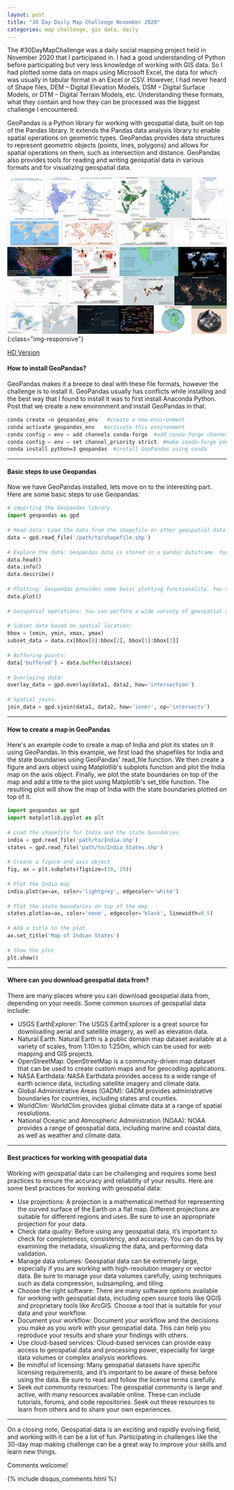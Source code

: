 ```yaml
---
layout: post
title: "30 Day Daily Map Challenge November 2020"
categories: map challenge, gis data, daily
---
```

The #30DayMapChallenge was a daily social mapping project held in November 2020 that I participated in. I had a good understanding of Python before participating but very less knowledge of working with GIS data. So I had plotted some data on maps using Microsoft Excel, the data for which was usually in tabular format in an Excel or CSV. However, I had never heard of Shape files, DEM – Digital Elevation Models, DSM – Digital Surface Models, or DTM – Digital Terrain Models, etc. Understanding these formats, what they contain and how they can be processed was the biggest challenge I encountered. 

GeoPandas is a Python library for working with geospatial data, built on top of the Pandas library. It extends the Pandas data analysis library to enable spatial operations on geometric types. GeoPandas provides data structures to represent geometric objects (points, lines, polygons) and allows for spatial operations on them, such as intersection and distance. GeoPandas also provides tools for reading and writing geospatial data in various formats and for visualizing geospatial data.

![maps-combined](/images/competitions/2020-11-Maps-Combined2.jpg){:class="img-responsive"}

[HD Version](/images/competitions/2020-11-Maps-Combined.png)


#### How to install GeoPandas?
GeoPandas makes it a breeze to deal with these file formats, however the challenge is to install it. GeoPandas usually has conflicts while installing and the best way that I found to install it was to first install Anaconda Python. Post that we create a new environment and install GeoPandas in that. 

```bash
conda create –n geopandas_env   #create a new environment
conda activate geopandas_env   #activate this environment
conda config — env — add channels conda-forge  #add conda-forge channel to your environment
conda config — env — set channel_priority strict  #make conda-forge your first priority to install any package so that dependent package won’t conflict
conda install python=3 geopandas  #install GeoPandas using conda
```

---

#### Basic steps to use Geopandas
Now we have GeoPandas installed, lets move on to the interesting part. Here are some basic steps to use Geopandas:

```python
# importing the Geopandas library
import geopandas as gpd

# Read data: Load the data from the shapefile or other geospatial data sources. You can use the following command to read shapefiles:
data = gpd.read_file('/path/to/shapefile.shp')

# Explore the data: Geopandas data is stored in a pandas dataframe. You can explore the data using the same commands you would use for any pandas dataframe, for example:
data.head()
data.info()
data.describe()

# Plotting: Geopandas provides some basic plotting functionality. You can plot the data using the following command:
data.plot()

# Geospatial operations: You can perform a wide variety of geospatial operations on the data using Geopandas. Here are some examples:

# Subset data based on spatial location:
bbox = (xmin, ymin, xmax, ymax)
subset_data = data.cx[bbox[0]:bbox[2], bbox[1]:bbox[3]]

# Buffering points:
data['buffered'] = data.buffer(distance)

# Overlaying data:
overlay_data = gpd.overlay(data1, data2, how='intersection')

# Spatial joins:
join_data = gpd.sjoin(data1, data2, how='inner', op='intersects')
```

---

#### How to create a map in GeoPandas
Here's an example code to create a map of India and plot its states on it using GeoPandas. In this example, we first load the shapefiles for India and the state boundaries using GeoPandas' read_file function. We then create a figure and axis object using Matplotlib's subplots function and plot the India map on the axis object. Finally, we plot the state boundaries on top of the map and add a title to the plot using Matplotlib's set_title function. The resulting plot will show the map of India with the state boundaries plotted on top of it.

```python
import geopandas as gpd
import matplotlib.pyplot as plt

# Load the shapefile for India and the state boundaries
india = gpd.read_file('path/to/India.shp')
states = gpd.read_file('path/to/India_States.shp')

# Create a figure and axis object
fig, ax = plt.subplots(figsize=(10, 10))

# Plot the India map
india.plot(ax=ax, color='lightgrey', edgecolor='white')

# Plot the state boundaries on top of the map
states.plot(ax=ax, color='none', edgecolor='black', linewidth=0.5)

# Add a title to the plot
ax.set_title('Map of Indian States')

# Show the plot
plt.show()
```

---

#### Where can you download geospatial data from?
There are many places where you can download geospatial data from, depending on your needs. Some common sources of geospatial data include:
- USGS EarthExplorer: The USGS EarthExplorer is a great source for downloading aerial and satellite imagery, as well as elevation data.
- Natural Earth: Natural Earth is a public domain map dataset available at a variety of scales, from 1:10m to 1:250m, which can be used for web mapping and GIS projects.
- OpenStreetMap: OpenStreetMap is a community-driven map dataset that can be used to create custom maps and for geocoding applications.
- NASA Earthdata: NASA Earthdata provides access to a wide range of earth science data, including satellite imagery and climate data.
- Global Administrative Areas (GADM): GADM provides administrative boundaries for countries, including states and counties.
- WorldClim: WorldClim provides global climate data at a range of spatial resolutions.
- National Oceanic and Atmospheric Administration (NOAA): NOAA provides a range of geospatial data, including marine and coastal data, as well as weather and climate data.

---

#### Best practices for working with geospatial data 
Working with geospatial data can be challenging and requires some best practices to ensure the accuracy and reliability of your results. Here are some best practices for working with geospatial data:
- Use projections: A projection is a mathematical method for representing the curved surface of the Earth on a flat map. Different projections are suitable for different regions and uses. Be sure to use an appropriate projection for your data.
- Check data quality: Before using any geospatial data, it’s important to check for completeness, consistency, and accuracy. You can do this by examining the metadata, visualizing the data, and performing data validation.
- Manage data volumes: Geospatial data can be extremely large, especially if you are working with high-resolution imagery or vector data. Be sure to manage your data volumes carefully, using techniques such as data compression, subsampling, and tiling.
- Choose the right software: There are many software options available for working with geospatial data, including open source tools like QGIS and proprietary tools like ArcGIS. Choose a tool that is suitable for your data and your workflow.
- Document your workflow: Document your workflow and the decisions you make as you work with your geospatial data. This can help you reproduce your results and share your findings with others.
- Use cloud-based services: Cloud-based services can provide easy access to geospatial data and processing power, especially for large data volumes or complex analysis workflows.
- Be mindful of licensing: Many geospatial datasets have specific licensing requirements, and it’s important to be aware of these before using the data. Be sure to read and follow the license terms carefully.
- Seek out community resources: The geospatial community is large and active, with many resources available online. These can include tutorials, forums, and code repositories. Seek out these resources to learn from others and to share your own experiences.

---

On a closing note, Geospatial data is an exciting and rapidly evolving field, and working with it can be a lot of fun. Participating in challenges like the 30-day map making challenge can be a great way to improve your skills and learn new things. 

Comments welcome!

{% include disqus_comments.html %}
